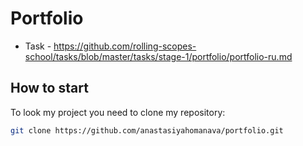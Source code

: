 # Portfolio

- Task - <https://github.com/rolling-scopes-school/tasks/blob/master/tasks/stage-1/portfolio/portfolio-ru.md>

## How to start

To look my project you need to clone my repository:

```sh
git clone https://github.com/anastasiyahomanava/portfolio.git
```
